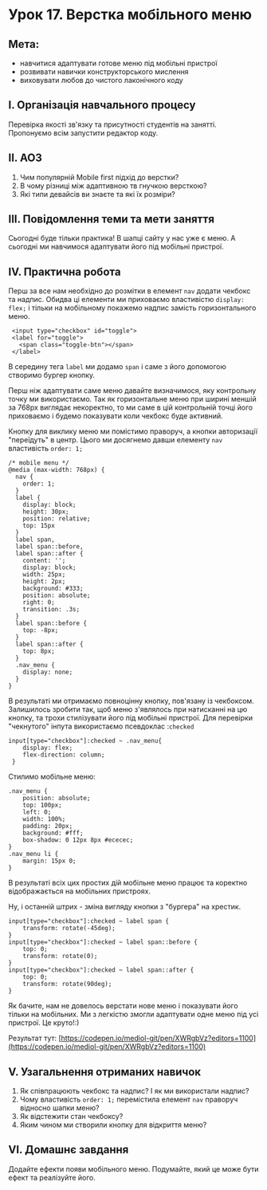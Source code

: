# Урок 17. Верстка мобільного меню

## Мета:

* навчитися адаптувати готове меню під мобільні пристрої
* розвивати навички конструкторського мислення
* виховувати любов до чистого лаконічного коду

## І. Організація навчального процесу

Перевірка якості зв'язку та присутності студентів на занятті. Пропонуємо всім запустити редактор коду.

## ІІ. АОЗ

1. Чим популярній Mobile first підхід до верстки?
2. В чому різниці між адаптивною тв гнучкою версткою?
3. Які типи девайсів ви знаєте та які їх розміри?

## ІІІ. Повідомлення теми та мети заняття

Сьогодні буде тільки практика! В шапці сайту у нас уже є меню. А сьогодні ми навчимося адаптувати його під мобільні пристрої.

## IV. Практична робота

Перш за все нам необхідно до розмітки в елемент `nav` додати чекбокс та надпис. Обидва ці елементи ми приховаємо властивістю `display: flex;` і тільки на мобільному покажемо надпис замість горизонтального меню.

```text
 <input type="checkbox" id="toggle">
 <label for="toggle">
   <span class="toggle-btn"></span>
 </label>
```

В середину тега `label` ми додамо `span` і саме з його допомогою створимо бургер кнопку.

Перш ніж адаптувати саме меню давайте визначимося, яку контрольну точку ми використаємо. Так як горизонтальне меню при ширині меншій за 768рх виглядає некоректно, то ми саме в цій контрольній точці його приховаємо і будемо показувати коли чекбокс буде активний.

Кнопку для виклику меню ми помістимо праворуч, а кнопки авторизації "переїдуть" в центр. Цього ми досягнемо давши елементу `nav` властивість `order: 1;`

```text
/* mobile menu */
@media (max-width: 768px) {
  nav {
    order: 1;
  }
  label {
    display: block;
    height: 30px;
    position: relative;
    top: 15px
  }
  label span,
  label span::before,
  label span::after {
    content: '';
    display: block;
    width: 25px;
    height: 2px;
    background: #333;
    position: absolute;
    right: 0;
    transition: .3s;
  }
  label span::before {
    top: -8px;
  }
  label span::after {
    top: 8px;
  }
  .nav_menu {
    display: none;
  }
}
```

В результаті ми отримаємо повноцінну кнопку, пов'язану із чекбоксом. Залишилось зробити так, щоб меню з'являлось при натисканні на цю кнопку, та трохи стилізувати його під мобільні пристрої. Для перевірки "чекнутого" інпута використаємо псевдоклас :`checked`

```text
input[type="checkbox"]:checked ~ .nav_menu{
    display: flex;
    flex-direction: column;
 }
```

Стилимо мобільне меню:

```text
.nav_menu {
    position: absolute;
    top: 100px;
    left: 0;
    width: 100%;
    padding: 20px;
    background: #fff;
    box-shadow: 0 12px 8px #ececec;
}
.nav_menu li {
    margin: 15px 0;
}
```

В результаті всіх цих простих дій мобільне меню працює та коректно відображається на мобільних пристроях.

Ну, і останній штрих - зміна вигляду кнопки з "бургера" на хрестик.

```text
input[type="checkbox"]:checked ~ label span {
    transform: rotate(-45deg);
}
input[type="checkbox"]:checked ~ label span::before {
    top: 0;
    transform: rotate(0);
}
input[type="checkbox"]:checked ~ label span::after {
    top: 0;
    transform: rotate(90deg);
}
```

Як бачите, нам не довелось верстати нове меню і показувати його тільки на мобільних. Ми з легкістю змогли адаптувати одне меню під усі пристрої. Це круто!:\)

Результат тут: [https://codepen.io/mediol-git/pen/XWRgbVz?editors=1100](https://codepen.io/mediol-git/pen/XWRgbVz?editors=1100)

## V. Узагальнення отриманих навичок

1. Як співпрацюють чекбокс та надпис? І як ми використали надпис?
2. Чому властивість `order: 1;` перемістила елемент `nav` праворуч відносно шапки меню?
3. Як відстежити стан чекбоксу?
4. Яким чином ми створили кнопку для відкриття меню?

## VI. Домашнє завдання

Додайте ефекти появи мобільного меню. Подумайте, який це може бути ефект та реалізуйте його.


